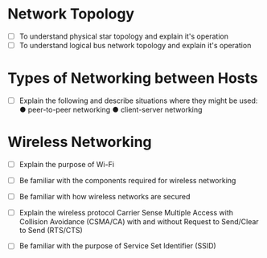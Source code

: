 # Network Topology

- [ ] To understand physical star topology and explain it's operation
- [ ] To understand logical bus network topology and explain it's operation
# Types of Networking between Hosts

- [ ] Explain the following and describe situations where they might be used:                                   ● peer-to-peer networking ● client-server networking


# Wireless Networking

- [ ] Explain the purpose of Wi-Fi 
- [ ] Be familiar with the components required for wireless networking 
- [ ] Be familiar with how wireless networks are secured 
- [ ] Explain the wireless protocol Carrier Sense Multiple Access with Collision Avoidance (CSMA/CA) with and without Request to Send/Clear to Send (RTS/CTS) 
- [ ] Be familiar with the purpose of Service Set Identifier (SSID)

